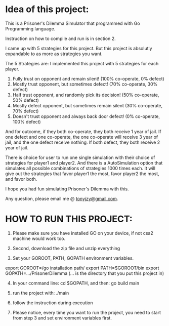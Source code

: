 # Idea of this project:

This is a Prisoner's Dilemma Simulator that programmed with Go Programming language.

Instruction on how to compile and run is in section 2.

I came up with 5 strategies for this project. But this project is absolutly expandable to as more as strategies you want.

The 5 Strategies are:
I implemented this project with 5 strategies for each player.
1. Fully trust on opponent and remain silent! (100% co-operate, 0% defect)
2. Mostly trust opponent, but sometimes defect! (70% co-operate, 30% defect)
3. Half trust opponent, and randomly pick its decision! (50% co-operate, 50% defect)
4. Mostly defect opponent, but sometimes remain silent (30% co-operate, 70% defect)
5. Doesn't trust opponent and always back door defect! (0% co-operate, 100% defect)

And for outcome, if they both co-operate, they both receive 1 year of jail.
If one defect  and one co-operate, the one co-operate will receive 3 year of jail, and the one defect receive nothing.
If both defect, they both receive 2 year of jail.

There is choice for user to run one single simulation with their choice of strategies for player1 and player2.
And there is a AutoSimulation option that simulates all possible combinations of strategies 1000 times each.
It will give out the strategies that favor player1 the most, favor player2 the most, and favor both.

I hope you had fun simulating Prisoner's Dilemma with this.

Any question, please email me @ tonyjzy@gmail.com.


# HOW TO RUN THIS PROJECT:

1. Please make sure you have installed GO on your device, if not csa2 machine would work too.

2. Second, download the zip file and unzip everything

3. Set your GOROOT, PATH, GOPATH environment variables.

export GOROOT=/go installation path/
export PATH=$GOROOT/bin
export GOPATH=.../PrisonerDilemma   (... is the directory that you put this project in)


4. In your command line: cd $GOPATH, and then: go build main

5. run the project with: ./main

6. follow the instruction during execution

7. Please notice, every time you want to run the project, you need to start from step 3 and set environment variables first.
